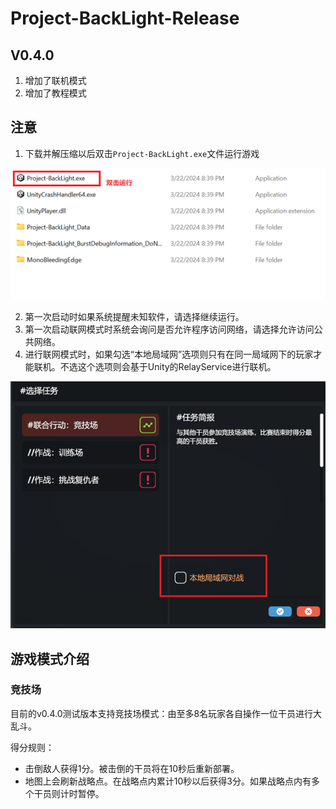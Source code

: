 # Project-BackLight-Release
## V0.4.0
1. 增加了联机模式
2. 增加了教程模式

## 注意
1. 下载并解压缩以后双击`Project-BackLight.exe`文件运行游戏

![image](bin/images/img_win_executable.png)

2. 第一次启动时如果系统提醒未知软件，请选择继续运行。
3. 第一次启动联网模式时系统会询问是否允许程序访问网络，请选择允许访问公共网络。
4. 进行联网模式时，如果勾选“本地局域网”选项则只有在同一局域网下的玩家才能联机。不选这个选项则会基于Unity的RelayService进行联机。

![image](bin/images/img_game_selection.png)

## 游戏模式介绍

### 竞技场
目前的v0.4.0测试版本支持竞技场模式：由至多8名玩家各自操作一位干员进行大乱斗。

得分规则：
- 击倒敌人获得1分。被击倒的干员将在10秒后重新部署。
- 地图上会刷新战略点。在战略点内累计10秒以后获得3分。如果战略点内有多个干员则计时暂停。

